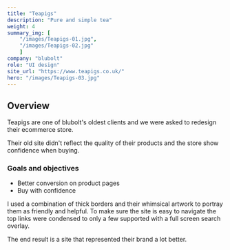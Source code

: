 ```yaml
---
title: "Teapigs"
description: "Pure and simple tea"
weight: 4
summary_img: [
    "/images/Teapigs-01.jpg",
    "/images/Teapigs-02.jpg"
    ]
company: "blubolt"
role: "UI design"
site_url: "https://www.teapigs.co.uk/"
hero: "/images/Teapigs-03.jpg"
---
```


## Overview

Teapigs are one of blubolt's oldest clients and we were asked to redesign their ecommerce store.

Their old site didn't reflect the quality of their products and the store show confidence when buying.

### Goals and objectives

* Better conversion on product pages
* Buy with confidence

I used a combination of thick borders and their whimsical artwork to portray them as friendly and helpful. To make sure the site is easy to navigate the top links were condensed to only a few supported with a full screen search overlay.

The end result is a site that represented their brand a lot better.